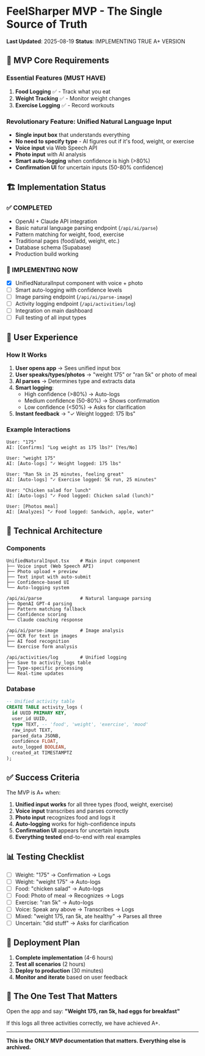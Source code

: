 # FeelSharper MVP - The Single Source of Truth
**Last Updated**: 2025-08-19
**Status**: IMPLEMENTING TRUE A+ VERSION

## 🎯 MVP Core Requirements

### Essential Features (MUST HAVE)
1. **Food Logging** ✅ - Track what you eat
2. **Weight Tracking** ✅ - Monitor weight changes  
3. **Exercise Logging** ✅ - Record workouts

### Revolutionary Feature: Unified Natural Language Input
- **Single input box** that understands everything
- **No need to specify type** - AI figures out if it's food, weight, or exercise
- **Voice input** via Web Speech API
- **Photo input** with AI analysis
- **Smart auto-logging** when confidence is high (>80%)
- **Confirmation UI** for uncertain inputs (50-80% confidence)

## 🏗️ Implementation Status

### ✅ COMPLETED
- OpenAI + Claude API integration
- Basic natural language parsing endpoint (`/api/ai/parse`)
- Pattern matching for weight, food, exercise
- Traditional pages (food/add, weight, etc.)
- Database schema (Supabase)
- Production build working

### 🚧 IMPLEMENTING NOW
- [x] UnifiedNaturalInput component with voice + photo
- [ ] Smart auto-logging with confidence levels
- [ ] Image parsing endpoint (`/api/ai/parse-image`)
- [ ] Activity logging endpoint (`/api/activities/log`)
- [ ] Integration on main dashboard
- [ ] Full testing of all input types

## 📱 User Experience

### How It Works
1. **User opens app** → Sees unified input box
2. **User speaks/types/photos** → "weight 175" or "ran 5k" or photo of meal
3. **AI parses** → Determines type and extracts data
4. **Smart logging**:
   - High confidence (>80%) → Auto-logs
   - Medium confidence (50-80%) → Shows confirmation
   - Low confidence (<50%) → Asks for clarification
5. **Instant feedback** → "✓ Weight logged: 175 lbs"

### Example Interactions
```
User: "175"
AI: [Confirms] "Log weight as 175 lbs?" [Yes/No]

User: "weight 175"  
AI: [Auto-logs] "✓ Weight logged: 175 lbs"

User: "Ran 5k in 25 minutes, feeling great"
AI: [Auto-logs] "✓ Exercise logged: 5k run, 25 minutes"

User: "Chicken salad for lunch"
AI: [Auto-logs] "✓ Food logged: Chicken salad (lunch)"

User: [Photos meal]
AI: [Analyzes] "✓ Food logged: Sandwich, apple, water"
```

## 🔧 Technical Architecture

### Components
```
UnifiedNaturalInput.tsx    # Main input component
├── Voice input (Web Speech API)
├── Photo upload + preview
├── Text input with auto-submit
├── Confidence-based UI
└── Auto-logging system

/api/ai/parse              # Natural language parsing
├── OpenAI GPT-4 parsing
├── Pattern matching fallback
├── Confidence scoring
└── Claude coaching response

/api/ai/parse-image        # Image analysis
├── OCR for text in images
├── AI food recognition
└── Exercise form analysis

/api/activities/log        # Unified logging
├── Save to activity_logs table
├── Type-specific processing
└── Real-time updates
```

### Database
```sql
-- Unified activity table
CREATE TABLE activity_logs (
  id UUID PRIMARY KEY,
  user_id UUID,
  type TEXT, -- 'food', 'weight', 'exercise', 'mood'
  raw_input TEXT,
  parsed_data JSONB,
  confidence FLOAT,
  auto_logged BOOLEAN,
  created_at TIMESTAMPTZ
);
```

## ✅ Success Criteria

The MVP is A+ when:
1. **Unified input works** for all three types (food, weight, exercise)
2. **Voice input** transcribes and parses correctly
3. **Photo input** recognizes food and logs it
4. **Auto-logging** works for high-confidence inputs
5. **Confirmation UI** appears for uncertain inputs
6. **Everything tested** end-to-end with real examples

## 📊 Testing Checklist

- [ ] Weight: "175" → Confirmation → Logs
- [ ] Weight: "weight 175" → Auto-logs
- [ ] Food: "chicken salad" → Auto-logs
- [ ] Food: Photo of meal → Recognizes → Logs
- [ ] Exercise: "ran 5k" → Auto-logs
- [ ] Voice: Speak any above → Transcribes → Logs
- [ ] Mixed: "weight 175, ran 5k, ate healthy" → Parses all three
- [ ] Uncertain: "did stuff" → Asks for clarification

## 🚀 Deployment Plan

1. **Complete implementation** (4-6 hours)
2. **Test all scenarios** (2 hours)
3. **Deploy to production** (30 minutes)
4. **Monitor and iterate** based on user feedback

## 🎯 The One Test That Matters

Open the app and say: **"Weight 175, ran 5k, had eggs for breakfast"**

If this logs all three activities correctly, we have achieved A+.

---

**This is the ONLY MVP documentation that matters. Everything else is archived.**